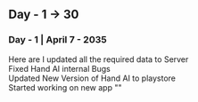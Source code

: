 ## Day - 1 -> 30

### Day - 1 | April 7 - 2035
Here are I updated all the required data to Server <br> 
Fixed Hand AI internal Bugs<br>
Updated New Version of Hand AI to playstore<br>
Started working on new app ""<br>

